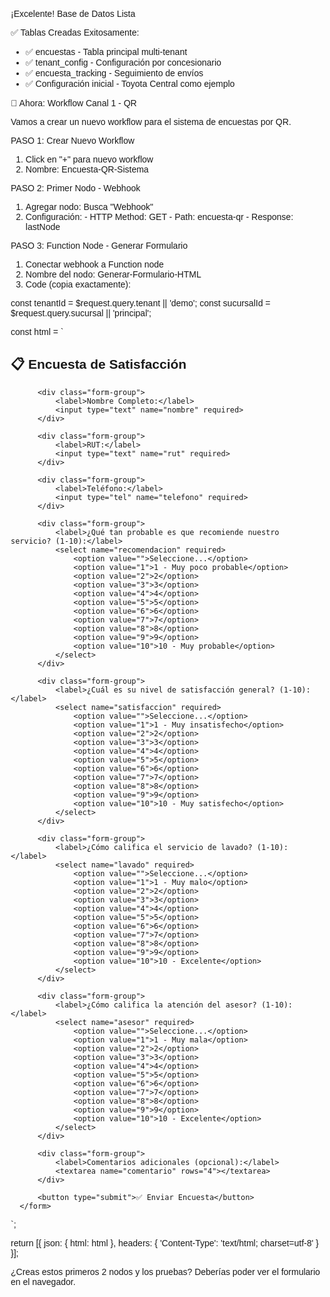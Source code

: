 ¡Excelente! Base de Datos Lista

  ✅ Tablas Creadas Exitosamente:

  - ✅ encuestas - Tabla principal multi-tenant
  - ✅ tenant_config - Configuración por concesionario
  - ✅ encuesta_tracking - Seguimiento de envíos
  - ✅ Configuración inicial - Toyota Central como ejemplo

  🎯 Ahora: Workflow Canal 1 - QR

  Vamos a crear un nuevo workflow para el sistema de encuestas por QR.

  PASO 1: Crear Nuevo Workflow

  1. Click en "+" para nuevo workflow
  2. Nombre: Encuesta-QR-Sistema

  PASO 2: Primer Nodo - Webhook

  1. Agregar nodo: Busca "Webhook"
  2. Configuración:
    - HTTP Method: GET
    - Path: encuesta-qr
    - Response: lastNode

  PASO 3: Function Node - Generar Formulario

  1. Conectar webhook a Function node
  2. Nombre del nodo: Generar-Formulario-HTML
  3. Code (copia exactamente):

  const tenantId = $request.query.tenant || 'demo';
  const sucursalId = $request.query.sucursal || 'principal';

  const html = `
  <!DOCTYPE html>
  <html>
  <head>
      <title>Encuesta - ${tenantId}</title>
      <meta charset="UTF-8">
      <style>
          body { font-family: Arial; max-width: 500px; margin: 20px auto; padding: 20px; }
          .form-group { margin-bottom: 15px; }
          label { display: block; font-weight: bold; margin-bottom: 5px; }
          input, select, textarea { width: 100%; padding: 10px; border: 1px solid #ccc; border-radius: 4px; }
          button { background: #007bff; color: white; padding: 12px 24px; border: none; border-radius: 4px; cursor: pointer; width: 100%; }
      </style>
  </head>
  <body>
      <h2>📋 Encuesta de Satisfacción</h2>
      <form action="https://n8n-optima-cx-1008284849803.southamerica-west1.run.app/webhook/encuesta-qr-submit" method="POST">
          <input type="hidden" name="tenant_id" value="${tenantId}">
          <input type="hidden" name="sucursal_id" value="${sucursalId}">
          
          <div class="form-group">
              <label>Nombre Completo:</label>
              <input type="text" name="nombre" required>
          </div>
          
          <div class="form-group">
              <label>RUT:</label>
              <input type="text" name="rut" required>
          </div>
          
          <div class="form-group">
              <label>Teléfono:</label>
              <input type="tel" name="telefono" required>
          </div>
          
          <div class="form-group">
              <label>¿Qué tan probable es que recomiende nuestro servicio? (1-10):</label>
              <select name="recomendacion" required>
                  <option value="">Seleccione...</option>
                  <option value="1">1 - Muy poco probable</option>
                  <option value="2">2</option>
                  <option value="3">3</option>
                  <option value="4">4</option>
                  <option value="5">5</option>
                  <option value="6">6</option>
                  <option value="7">7</option>
                  <option value="8">8</option>
                  <option value="9">9</option>
                  <option value="10">10 - Muy probable</option>
              </select>
          </div>
          
          <div class="form-group">
              <label>¿Cuál es su nivel de satisfacción general? (1-10):</label>
              <select name="satisfaccion" required>
                  <option value="">Seleccione...</option>
                  <option value="1">1 - Muy insatisfecho</option>
                  <option value="2">2</option>
                  <option value="3">3</option>
                  <option value="4">4</option>
                  <option value="5">5</option>
                  <option value="6">6</option>
                  <option value="7">7</option>
                  <option value="8">8</option>
                  <option value="9">9</option>
                  <option value="10">10 - Muy satisfecho</option>
              </select>
          </div>
          
          <div class="form-group">
              <label>¿Cómo califica el servicio de lavado? (1-10):</label>
              <select name="lavado" required>
                  <option value="">Seleccione...</option>
                  <option value="1">1 - Muy malo</option>
                  <option value="2">2</option>
                  <option value="3">3</option>
                  <option value="4">4</option>
                  <option value="5">5</option>
                  <option value="6">6</option>
                  <option value="7">7</option>
                  <option value="8">8</option>
                  <option value="9">9</option>
                  <option value="10">10 - Excelente</option>
              </select>
          </div>
          
          <div class="form-group">
              <label>¿Cómo califica la atención del asesor? (1-10):</label>
              <select name="asesor" required>
                  <option value="">Seleccione...</option>
                  <option value="1">1 - Muy mala</option>
                  <option value="2">2</option>
                  <option value="3">3</option>
                  <option value="4">4</option>
                  <option value="5">5</option>
                  <option value="6">6</option>
                  <option value="7">7</option>
                  <option value="8">8</option>
                  <option value="9">9</option>
                  <option value="10">10 - Excelente</option>
              </select>
          </div>
          
          <div class="form-group">
              <label>Comentarios adicionales (opcional):</label>
              <textarea name="comentario" rows="4"></textarea>
          </div>
          
          <button type="submit">✅ Enviar Encuesta</button>
      </form>
  </body>
  </html>`;

  return [{
    json: {
      html: html
    },
    headers: {
      'Content-Type': 'text/html; charset=utf-8'
    }
  }];

  ¿Creas estos primeros 2 nodos y los pruebas? Deberías poder ver el formulario en el navegador.